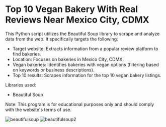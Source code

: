 # Top 10 Vegan Bakery With Real Reviews Near Mexico City, CDMX

This Python script utilizes the Beautiful Soup library to scrape and analyze data from the web. It specifically targets the following:
- Target website: Extracts information from a popular review platform to find bakeries.
- Location: Focuses on bakeries in Mexico City, CDMX.
- Vegan bakeries: Identifies bakeries with vegan options (filtering based on keywords or business descriptions).
- Top 10 results: Scrapes information for the top 10 vegan bakery listings.

Libraries used:
- Beautiful Soup

Note:
This program is for educational purposes only and should comply with the website's terms of use.


![beautifulsoup](https://github.com/Majo-es/Top-10-Vegan-Bakery-With-Real-Reviews-Near-Mexico-City-CDMX/assets/43044338/08a91691-4d14-415f-9126-9a1dd20f9fac)
![beautifulsoup2](https://github.com/Majo-es/Top-10-Vegan-Bakery-With-Real-Reviews-Near-Mexico-City-CDMX/assets/43044338/b84a38b2-1594-46dd-80af-1e0782c1b63c)
